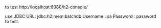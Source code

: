 to test
http://localhost:8080/h2-console/

use 
JDBC URL: jdbc:h2:mem:batchdb
Username : sa
Password : password to test.
